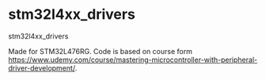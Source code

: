 # stm32l4xx_drivers
stm32l4xx_drivers

Made for STM32L476RG. Code is based on course form https://www.udemy.com/course/mastering-microcontroller-with-peripheral-driver-development/.
